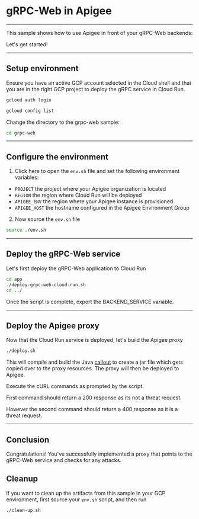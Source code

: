 # gRPC-Web in Apigee

---
This sample shows how to use Apigee in front of your gRPC-Web backends:

Let's get started!

---

## Setup environment

Ensure you have an active GCP account selected in the Cloud shell and that you are in the right GCP project to deploy the gRPC service in Cloud Run.

```sh
gcloud auth login
```

```sh
gcloud config list
```

Change the directory to the grpc-web sample:

```sh
cd grpc-web
```

---

## Configure the environment

1. Click <walkthrough-editor-open-file filePath="grpc-web/env.sh">here</walkthrough-editor-open-file> to open the `env.sh` file and set the following environment variables:

* `PROJECT` the project where your Apigee organization is located
* `REGION` the region where Cloud Run will be deployed
* `APIGEE_ENV` the region where your Apigee instance is provisioned
* `APIGEE_HOST` the hostname configured in the Apigee Environment Group

2. Now source the `env.sh` file

```bash
source ./env.sh
```
---

## Deploy the gRPC-Web service


Let's first deploy the gRPC-Web application to Cloud Run

```bash
cd app
./deploy-grpc-web-cloud-run.sh
cd ../
```

Once the script is complete, export the BACKEND_SERVICE variable.

---

## Deploy the Apigee proxy

Now that the Cloud Run service is deployed, let's build the Apigee proxy

```sh
./deploy.sh
```

This will compile and build the Java [callout](../callout/) to create a jar file which gets copied over to the proxy resources. The proxy will then be deployed to Apigee.

Execute the cURL commands as prompted by the script.

First command should return a 200 response as its not a threat request. 

However the second command should return a 400 response as it is a threat request.

---

## Conclusion

<walkthrough-conclusion-trophy></walkthrough-conclusion-trophy>

Congratulations! You've successfully implemented a proxy that points to the gRPC-Web service and checks for any attacks.


<walkthrough-inline-feedback></walkthrough-inline-feedback>

## Cleanup

If you want to clean up the artifacts from this sample in your GCP environment, first source your `env.sh` script, and then run

```bash
./clean-up.sh
```
